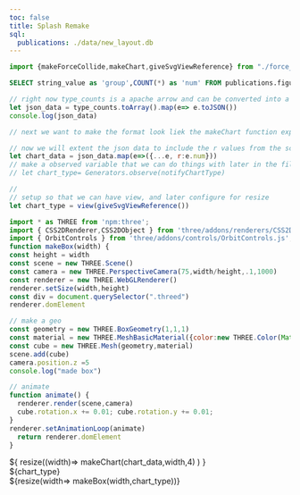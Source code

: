 ```yaml
---
toc: false
title: Splash Remake
sql:
  publications: ./data/new_layout.db
---
```

```js
import {makeForceCollide,makeChart,giveSvgViewReference} from "./force_collide.js"
```


```sql id=type_counts
SELECT string_value as 'group',COUNT(*) as 'num' FROM publications.figure_property GROUP BY string_value;
```

```js
// right now type_counts is a apache arrow and can be converted into a workable d3 format with 
let json_data = type_counts.toArray().map(e=> e.toJSON())
console.log(json_data)

// next we want to make the format look liek the makeChart function expects 

// now we will extent the json data to include the r values from the scale
let chart_data = json_data.map(e=>({...e, r:e.num}))
// make a observed variable that we can do things with later in the file
// let chart_type= Generators.observe(notifyChartType)

// 
// setup so that we can have view, and later configure for resize
let chart_type = view(giveSvgViewReference())
```

<style>
.circle-hover {
  fill-opacity:1;
}
</style>



```js
import * as THREE from 'npm:three';
import { CSS2DRenderer,CSS2DObject } from 'three/addons/renderers/CSS2DRenderer.js';
import { OrbitControls } from 'three/addons/controls/OrbitControls.js';
function makeBox(width) {
const height = width
const scene = new THREE.Scene()
const camera = new THREE.PerspectiveCamera(75,width/height,.1,1000)
const renderer = new THREE.WebGLRenderer()
renderer.setSize(width,height)
const div = document.querySelector(".threed")
renderer.domElement

// make a geo
const geometry = new THREE.BoxGeometry(1,1,1)
const material = new THREE.MeshBasicMaterial({color:new THREE.Color(Math.random(),Math.random(),Math.random())})
const cube = new THREE.Mesh(geometry,material)
scene.add(cube)
camera.position.z =5
console.log("made box")

// animate
function animate() {
  renderer.render(scene,camera)
  cube.rotation.x += 0.01; cube.rotation.y += 0.01;
}
renderer.setAnimationLoop(animate)
  return renderer.domElement
}
```
<div class="grid grid-cols-4">
  <div class="card">${
  resize((width)=> 
  makeChart(chart_data,width,4)
  )
}</div>
  <div class="card">${chart_type}</div>
  <div class="card">${resize(width=> makeBox(width,chart_type))}</div>
  <div class="card"></div>
</div>


